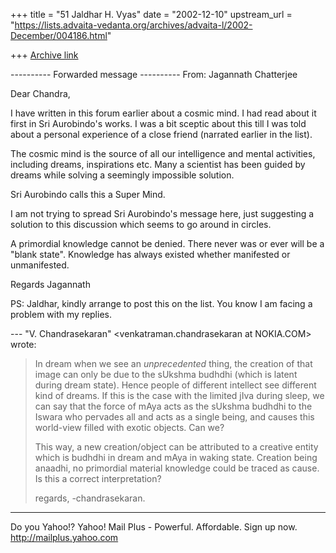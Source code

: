 +++
title = "51 Jaldhar H. Vyas"
date = "2002-12-10"
upstream_url = "https://lists.advaita-vedanta.org/archives/advaita-l/2002-December/004186.html"

+++
[Archive link](https://lists.advaita-vedanta.org/archives/advaita-l/2002-December/004186.html)

---------- Forwarded message ----------
From: Jagannath Chatterjee <jagchat01 at yahoo.com>

Dear Chandra,

I have written in this forum earlier about a cosmic
mind. I had read about it first in Sri Aurobindo's
works. I was a bit sceptic about this till I was told
about a personal experience of a close friend
(narrated earlier in the list).

The cosmic mind is the source of all our intelligence
and mental activities, including dreams, inspirations
etc. Many a scientist has been guided by dreams while
solving a seemingly impossible solution.

Sri Aurobindo calls this a Super Mind.

I am not trying to spread Sri Aurobindo's message
here, just suggesting a solution to this discussion
which seems to go around in circles.

A primordial knowledge cannot be denied. There never
was or ever will be a "blank state". Knowledge has
always existed whether manifested or unmanifested.

Regards
Jagannath

PS: Jaldhar, kindly arrange to post this on the list.
You know I am facing a problem with my replies.


--- "V. Chandrasekaran"
<venkatraman.chandrasekaran at NOKIA.COM> wrote:
> In dream when we see an *unprecedented* thing, the
> creation of that image
> can only be due to the sUkshma budhdhi (which is
> latent during dream state).
> Hence people of different intellect see different
> kind of dreams. If this
> is the case with the limited jIva during sleep, we
> can say that the force
> of mAya acts as the sUkshma budhdhi to the Iswara
> who pervades all and acts
> as a single being, and causes this world-view filled
> with exotic objects.
> Can we?
>
> This way, a new creation/object can be attributed to
> a creative entity
> which is budhdhi in dream and mAya in waking state.
> Creation being anaadhi,
> no primordial material knowledge could be traced as
> cause. Is this a correct
> interpretation?
>
> regards,
> -chandrasekaran.


__________________________________________________
Do you Yahoo!?
Yahoo! Mail Plus - Powerful. Affordable. Sign up now.
http://mailplus.yahoo.com


